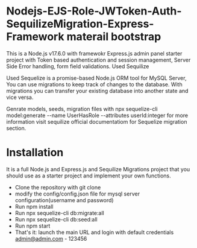 # Nodejs-EJS-Role-JWToken-Auth-SequilizeMigration-Express-Framework materail bootstrap

This is a Node.js v17.6.0 with framewokr Express.js admin panel starter project with Token based authentication and session management, Server Side Error handling, form field validations. Used Sequilize 

Used Sequelize is a promise-based Node.js ORM tool for MySQL Server, You can use migrations to keep track of changes to the database. With migrations you can transfer your existing database into another state and vice versa.

Genrate models, seeds, migration files with npx sequelize-cli model:generate --name UserHasRole --attributes userId:integer for more information visit sequilize official documentatiom for Sequelize migration section.

# Installation
It is a full Node.js and Express.js and Sequilize Migrations project that you should use as a starter project and implement your own functions.

* Clone the repository with git clone
* modify the config/config.json file for mysql server configuration(username and password)
* Run npm install
* Run npx sequelize-cli db:migrate:all
* Run npx sequelize-cli db:seed:all
* Run npm start
* That's it: launch the main URL and login with default credentials admin@admin.com - 123456
